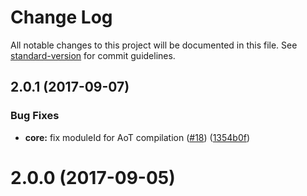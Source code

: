 # Change Log

All notable changes to this project will be documented in this file. See [standard-version](https://github.com/conventional-changelog/standard-version) for commit guidelines.

<a name="2.0.1"></a>
## 2.0.1 (2017-09-07)


### Bug Fixes

* **core:** fix moduleId for AoT compilation ([#18](https://github.com/fulls1z3/ngx-auth/issues/18)) ([1354b0f](https://github.com/fulls1z3/ngx-auth/commit/1354b0f))



<a name="2.0.0"></a>
# 2.0.0 (2017-09-05)
